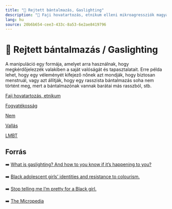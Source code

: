 ```yaml
---
title: "🚫 Rejtett bántalmazás, Gaslighting"
description: "🚫 Faji hovatartozás, etnikum elleni mikroagressziók magyarázata, háttere, javaslatok."
lang: hu
source: 20b6b654-cee3-433c-8a53-6e2ae8419796
---
```


<div class="wiki-content agression-title">

# 🚫 Rejtett bántalmazás / Gaslighting

A manipuláció egy formája, amelyet arra használnak, hogy megkérdőjelezzék valakiben a saját valóságát és tapasztalatait. Erre példa lehet, hogy egy véleményét kifejező nőnek azt mondják, hogy biztosan menstruál, vagy azt állítják, hogy egy rasszista bántalmazás soha nem történt meg, mert a bántalmazónak vannak barátai más rasszból, stb.


<div class="categories">

[Faji hovatartozás, etnikum](/#/entry?id=faji-hovatartozas-etnikum)

[Fogyatékosság](/#/entry?id=fogyatekossag)

[Nem](/#/entry?id=nem)

[Vallás](/#/entry?id=vallas)

[LMBT](/#/entry?id=lmbt)

</div>

## Forrás

➡️ [What is gaslighting? And how to you know if it’s happening to you?](https://www.nbcnews.com/better/health/what-gaslighting-how-do-you-know-if-it-s-happening-ncna890866)

➡️ [Black adolescent girls’ identities and resistance to colourism.](https://journals.sagepub.com/doi/abs/10.1177/07435584211028218)

➡️ [Stop telling me I’m pretty for a Black girl.](http://www.mtv.com/news/2862057/stop-telling-me-im-pretty-for-a-black-girl/)

➡️ [The Micropedia](https://www.themicropedia.org/)


</div>
